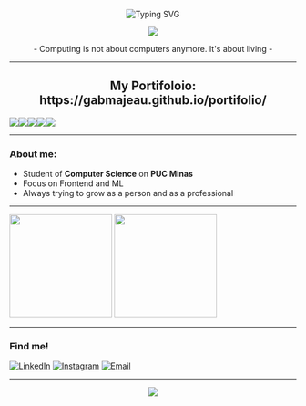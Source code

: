 <!-- Animação no topo -->
<p align="center">
  <img src="https://readme-typing-svg.demolab.com?font=Fira+Code&weight=600&size=28&pause=1000&color=FFFF00,&center=true&vCenter=true&width=500&lines=Yo+soy+Gabriel+Majeau!;Computer+Science;I+am+Iron+Man!;Technology+Lover;Nerd+Spotted!;Love+frontend;HTML+and+CSS;Javascript;Frostmourne+Hungers;" alt="Typing SVG" />
</p>

<!-- Linha animada -->
<p align="center">
  <img src="https://capsule-render.vercel.app/api?type=waving&color=0:4052D6,100:1591EA&height=150&section=header&text=Welcome!&fontSize=35&fontColor=FFFF00&animation=fadeIn" />  
</p>
<p align="center" > - Computing is not about computers anymore. It's about living -</br>  </p>

---
<h2 align="center" size="300px">My Portifoloio: https://gabmajeau.github.io/portifolio/</h2>

<div style="display: flex; flex-wrap: wrap;" align="center">
  
  <img src="https://img.shields.io/badge/JavaScript-F7DF1E?style=for-the-badge&logo=javascript&logoColor=black"/>
  <img src="https://img.shields.io/badge/HTML5-E34F26?style=for-the-badge&logo=html5&logoColor=white"/>
  <img src="https://img.shields.io/badge/CSS3-1572B6?style=for-the-badge&logo=css3&logoColor=white"/>
  <img src="https://img.shields.io/badge/React-20232A?style=for-the-badge&logo=react&logoColor=61DAFB"/>
  <img src="https://img.shields.io/badge/TypeScript-3178C6?style=for-the-badge&logo=typescript&logoColor=white"/>

  

  
</div>

--- 

### About me:

- Student of **Computer Science** on **PUC Minas**
- Focus on Frontend and ML
- Always trying to grow as a person and as a professional 
 
---

<p>
  <img height="180em" src="https://github-readme-stats.vercel.app/api?username=gabmajeau&show_icons=true&theme=yeblu" />
  <img height="180em" src="https://github-readme-stats.vercel.app/api/top-langs/?username=gabmajeau&layout=compact&theme=yeblu"/>
</p>

---


### Find me!

<!-- Substitua os links abaixo pelos seus -->

[![LinkedIn](https://img.shields.io/badge/LinkedIn-0077B5?style=for-the-badge&logo=linkedin&logoColor=white)](https://linkedin.com/in/gabrielmajeau)
[![Instagram](https://img.shields.io/badge/Instagram-E4405F?style=for-the-badge&logo=instagram&logoColor=white)](https://instagram.com/gabrielmajeau)
[![Email](https://img.shields.io/badge/Gmail-D14836?style=for-the-badge&logo=gmail&logoColor=white)](mailto:gabrielmajeaulopes@gmail.com)

---

<!-- Linha inferior -->
<p align="center">
  <img src="https://capsule-render.vercel.app/api?type=waving&color=0:4052D6,100:1591EA&height=120&section=footer&text=Hope+you+enjoy!&fontSize=25&fontColor=FFFF00&animation=fadeIn"/>
</p>
